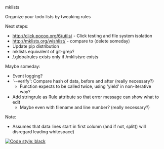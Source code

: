 mklists

Organize your todo lists by tweaking rules

Next steps:
* http://click.pocoo.org/6/utils/ - Click testing and file system isolation
* http://mklists.org/wishlist/ - compare to (delete someday)
* Update pip distribution
* mklists equivalent of git-grep?
* /.globalrules exists only if /mklistsrc exists

Maybe someday:
* Event logging?
* '--verify': Compare hash of data, before and after (really necessary?)
  * Function expects to be called twice, using 'yield' in non-iterative way?
* Add stringrule as Rule attribute so that error message can show what to edit
  * Maybe even with filename and line number? (really necessary?)

Note:
* Assumes that data lines start in first column (and if not, split() will
  disregard leading whitespace)

[![Code style: black](https://img.shields.io/badge/code%20style-black-000000.svg)](https://github.com/ambv/black)
